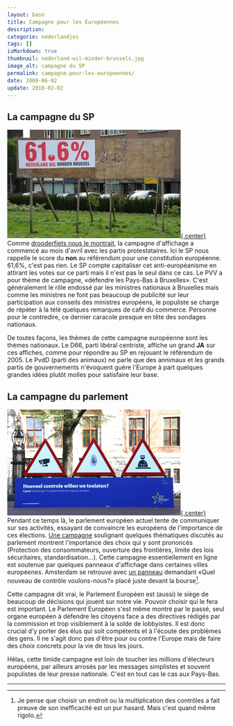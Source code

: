 ```yaml
---
layout: base
title: Campagne pour les Européennes
description: 
categorie: nederlandjes
tags: []
isMarkdown: true
thumbnail: nederland-wil-minder-brussels.jpg
image_alt: campagne du SP
permalink: campagne-pour-les-europeennes/
date: 2009-06-02
update: 2010-02-02
---
```




## La campagne du SP
[![campagne du SP](nederland-wil-minder-brussels.jpg){.center}](http://drooderfiets.tumblr.com/post/103670031/minder-brussel)
Comme [drooderfiets nous le montrait](http://drooderfiets.tumblr.com/post/103670031/minder-brussel), la campagne d'affichage a commencé au mois d'avril avec les partis protestataires. Ici le SP nous rappelle le score du **non** au référendum pour une constitution européenne. 61,6%, c'est pas rien. Le SP compte capitaliser cet anti-européanisme en attirant les votes sur ce parti mais il n'est pas le seul dans ce cas. Le PVV a pour thème de campagne, «défendre les Pays-Bas à Bruxelles». C'est généralement le rôle endossé par les ministres nationaux à Bruxelles mais comme les ministres ne font pas beaucoup de publicité sur leur participation aux conseils des ministres européens, le populiste se charge de répéter à la télé quelques remarques de café du commerce. Personne pour le contredire, ce dernier caracole presque en tête des sondages nationaux.

De toutes façons, les thèmes de cette campagne européenne sont les thèmes nationaux. Le D66, parti libéral centriste, affiche un grand **JA** sur ces affiches, comme pour répondre au SP en rejouant le référendum de 2005. Le PvdD (parti des animaux) ne parle que des annimaux et les grands partis de gouvernements n'évoquent guère l'Europe à part quelques grandes idées plutôt molles pour satisfaire leur base. 

## La campagne du parlement
[![Hoeveel controle willen we toelaten?](election-europarlement-amsterdam-s.jpg){.center}](http://commons.wikimedia.org/wiki/File:Election-europarlement-amsterdam.jpg)
Pendant ce temps là, le parlement européen actuel tente de communiquer sur ses activités, essayant de convaincre les européens de l'importance de ces élections. [Une campagne](http://www.europarl.europa.eu/news/public/focus_page/008-52263-082-03-13-901-20090320FCS52246-23-03-2009-2009/default_fr.htm) soulignant quelques thématiques discutés au parlement montrent l'importance des choix qui y sont prononcés (Protection des consommateurs, ouverture des frontières, limite des lois sécuritaires, standardisation...). Cette campagne essentiellement en ligne est soutenue par quelques panneaux d'affichage dans certaines villes européenes. Amsterdam se retrouve avec [un panneau](http://www.europarl.europa.eu/news/public/focus_page/008-52263-082-03-13-901-20090320FCS52246-23-03-2009-2009/default_p001c006_en.htm) demandant «Quel nouveau de contrôle voulons-nous?» placé juste devant la bourse[^1].

Cette campagne dit vrai, le Parlement Européen est (aussi) le siège de beaucoup de décisions qui jouent sur notre vie. Pouvoir choisir qui le fera est important. Le Parlement Européen s'est même montré par le passé, seul organe européen à défendre les citoyens face a des directives rédigés par la commission et trop visiblement à la solde de lobbyistes. Il est donc crucial d'y porter des élus qui soit compétents et à l'écoute des problèmes des gens. Il ne s'agit donc pas d'être pour ou contre l'Europe mais de faire des choix concrets pour la vie de tous les jours. 

Hélas, cette timide campagne est loin de toucher les millions d'électeurs européens, par ailleurs arrosés par les messages simplistes et souvent populistes de leur presse nationale. C'est en tout cas le cas aux Pays-Bas.

---
[^1]: Je pense que choisir un endroit ou la multiplication des contrôles a fait preuve de son inefficacité est un pur hasard. Mais c'est quand même rigolo. 
